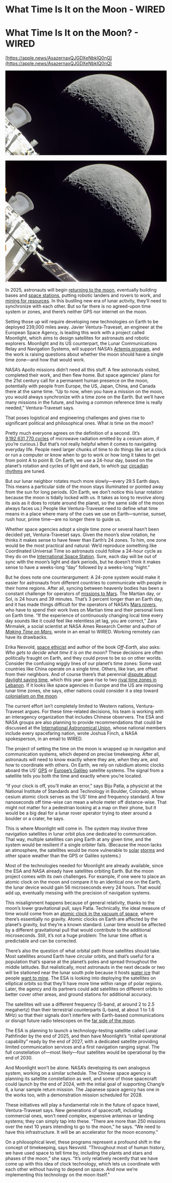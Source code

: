 # What Time Is It on the Moon - WIRED

# What Time Is It on the Moon? - WIRED

[https://apple.news/AsazernaxQJGDXeNbklQ0nQ](https://apple.news/AsazernaxQJGDXeNbklQ0nQ)

![European_Service_Module_flies_by_the_Moon.jpeg](What%20Time%20Is%20It%20on%20the%20Moon%20-%20WIRED.assets/European_Service_Module_flies_by_the_Moon.jpeg)

![European_Service_Module_flies_by_the_Moon 1.jpeg](What%20Time%20Is%20It%20on%20the%20Moon%20-%20WIRED.assets/European_Service_Module_flies_by_the_Moon%201.jpeg)

In 2025, astronauts will begin [returning to the moon](https://www.wired.com/story/why-nasa-wants-to-go-back-to-the-moon/), eventually building bases and [space stations](https://www.wired.com/story/the-capstone-launch-will-kick-off-nasas-artemis-moon-program/), putting robotic landers and rovers to work, and [mining for resources](https://www.wired.com/story/humans-are-revisiting-the-moon-and-the-rules-of-spacefaring/). In this bustling new era of lunar activity, they’ll need to synchronize with each other. But so far there is no agreed-upon time system or zones, and there’s neither GPS nor internet on the moon.

Setting those up will require developing new technologies on Earth to be deployed 239,000 miles away. Javier Ventura-Traveset, an engineer at the European Space Agency, is leading this work with a project called Moonlight, which aims to design satellites for astronauts and robotic explorers. Moonlight and its US counterpart, the Lunar Communications Relay and Navigation Systems, will support NASA’s [Artemis program](https://www.wired.com/tag/artemis/), and the work is raising questions about whether the moon should have a single time zone—and how that would work.

NASA’s Apollo missions didn’t need all this stuff. A few astronauts visited, completed their work, and then flew home. But space agencies’ plans for the 21st century call for a permanent human presence on the moon, potentially with people from Europe, the US, Japan, China, and Canada there at the same time. “Up to now, when you have a mission on the moon, you would always synchronize with a time zone on the Earth. But we’ll have many missions in the future, and having a common reference time is really needed,” Ventura-Traveset says.

That poses logistical and engineering challenges and gives rise to significant political and philosophical ones. What *is* time on the moon?

Pretty much everyone agrees on the definition of a second. (It’s [9,192,631,770 cycles](https://www.wired.com/story/the-quest-to-perfect-the-universal-language-of-science/) of microwave radiation emitted by a cesium atom, if you’re curious.) But that’s not really helpful when it comes to navigating everyday life. People need larger chunks of time to do things like set a clock or run a computer or know when to go to work or how long it takes to get from point A to point B. On Earth, we use a 24-hour day, based on the planet’s rotation and cycles of light and dark, to which [our](https://www.wired.com/story/got-jet-lag-consider-hacking-your-circadian-rhythm/) [circadian](https://www.wired.com/story/the-pandemic-changed-sleep-habits-maybe-thats-a-good-thing/) [rhythms](https://www.wired.com/story/why-does-asthma-get-worse-at-night/) are tuned.

But our lunar neighbor rotates much more slowly—every 29.5 Earth days. This means a particular side of the moon stays illuminated or pointed away from the sun for long periods. (On Earth, we don’t notice this lunar rotation because the moon is tidally locked with us. It takes as long to revolve along its axis as it does to rotate around the planet, so the same side of the moon always faces us.) People like Ventura-Traveset need to define what time means in a place where many of the cues we use on Earth—sunrise, sunset, rush hour, prime time—are no longer there to guide us.

Whether space agencies adopt a single time zone or several hasn’t been decided yet, Ventura-Traveset says. Given the moon’s slow rotation, he thinks it makes sense to have fewer than Earth’s 24 zones. To him, one zone would be the most practical and natural: We’d reproduce something like Coordinated Universal Time so astronauts could follow a 24-hour cycle as they do on the [International Space Station](https://www.wired.com/tag/international-space-station/). Sure, each day will be out of sync with the moon’s light and dark periods, but he doesn’t think it makes sense to have a weeks-long “day” followed by a weeks-long “night.”

But he does note one counterargument: A 24-zone system would make it easier for astronauts from different countries to communicate with people in their home regions. After all, syncing between heavenly bodies has been a constant challenge for operators of [missions to Mars](https://www.wired.com/story/lets-go-to-mars-lets-not-live-there/). The Martian day, or Sol, is 24 hours and 39 minutes. That’s 3 percent longer than an Earth day, and it has made things difficult for the operators of NASA’s [Mars rovers](https://www.wired.com/tag/mars-rover/), who have to spend their work lives on Martian time and their personal lives on Earth time. “If the experience of continuously changing local time every day sounds like it could feel like relentless jet lag, you are correct,” Zara Mirmalek, a social scientist at NASA Ames Research Center and author of [*Making Time on Mars*](https://mitpress.mit.edu/9780262043854/making-time-on-mars/), wrote in an email to WIRED. Working remotely can have its drawbacks.

Erika Nesvold, [space ethicist](https://www.wired.com/story/erika-nesvold-what-will-ethical-space-exploration-look-like/) and author of the book *Off-Earth*, also asks: *Who* *gets to decide what time it is on the moon?* These decisions are often politically fraught on Earth, and they could prove to be so on other worlds. Consider the confusing wiggly lines of our planet’s time zones: Some vast countries like China operate on a single time. Others, like Iran, are offset from their neighbors. And of course there’s that perennial [dispute about daylight saving time](https://www.wired.com/story/2023-daylight-saving-time/), which this year gave rise to two [rival time zones in Lebanon](https://www.bbc.com/news/world-middle-east-65079574). If it looks like space agencies in Europe and the US are imposing lunar time zones, she says, other nations could consider it a step toward [colonialism on the moon](https://www.centerforenvironmentalrights.org/news/imposing-lunar-time-zones-a-giant-leap-toward-colonizing-the-moon).

The current effort isn’t completely limited to Western nations, Ventura-Traveset argues. For these time-related decisions, his team is working with an interagency organization that includes Chinese observers. The ESA and NASA groups are also planning to provide recommendations that could be discussed at the [International Astronomical Union](https://www.wired.com/2016/10/dwarf-planets-arent-big-news-astronomy-great-job/), whose national members include every spacefaring nation, wrote Joshua Finch, a NASA spokesperson, in an email to WIRED.

The project of setting the time on the moon is wrapped up in navigation and communication systems, which depend on precise timekeeping. After all, astronauts will need to know exactly where they are, *when* they are, and how to coordinate with others. On Earth, we rely on rubidium atomic clocks aboard the US’ [GPS](https://www.wired.com/story/gps-iiis-long-journey-is-picking-up-speed/) or [Europe’s Galileo](https://www.wired.com/story/galileo-satellite-outage-gps/) satellite systems. The signal from a satellite tells you both the time and exactly where you’re located.

“If your clock is off, you’ll make an error,” says Biju Patla, a physicist at the National Institute of Standards and Technology in Boulder, Colorado, whose cesium atomic clock serves as the US’ time and frequency standard. A few nanoseconds off time-wise can mean a whole meter off distance-wise. That might not matter for a pedestrian looking at a map on their phone, but it would be a big deal for a lunar rover operator trying to steer around a boulder or a crater, he says.

This is where Moonlight will come in. The system may involve three navigation satellites in lunar orbit plus one dedicated to communication. That way, multiple satellites can ping Earth at any given time, and the system would be resilient if a single orbiter fails. (Because the moon lacks an atmosphere, the satellites would be more vulnerable to [solar](https://www.wired.com/story/tiny-explosive-jetlets-might-be-fueling-the-solar-wind/) [storms](https://www.wired.com/story/sun-storm-end-civilization/) and other space weather than the GPS or Galileo systems.)

Most of the technologies needed for Moonlight are already available, since the ESA and NASA already have satellites orbiting Earth. But the moon project comes with its own challenges. For example, if one were to place an atomic clock on the moon and compare it to an identical one on the Earth, the lunar device would gain 56 microseconds every 24 hours. That would add up, eventually messing with the precision of navigation systems.

This misalignment happens because of general relativity, thanks to the moon’s lower gravitational pull, says Patla. Technically, the ideal measure of time would come from an [atomic clock in the vacuum of space](https://www.wired.com/story/this-atomic-clock-will-transform-deep-space-exploration/), where there’s essentially no gravity. Atomic clocks on Earth are affected by the planet’s gravity, but they’re a known standard. Lunar time would be affected by a different gravitational pull that would contribute to the additional microseconds. Still, it’s not a huge problem: The lunar time offset is predictable and can be corrected.

There’s also the question of what orbital path those satellites should take. Most satellites around Earth have circular orbits, and that’s useful for a population that’s sparse at the planet’s poles and spread throughout the middle latitudes. But realistically, most astronauts in the next decade or two will be stationed near the lunar south pole because it hosts [water ice](https://www.wired.com/story/how-do-you-prove-theres-ice-on-the-moon-with-a-lunar-flashlight/) that people [want to mine](https://www.wired.com/story/rovers-are-so-yesterday-its-time-to-send-a-snakebot-to-space/). The ESA is looking into deploying the satellites on elliptical orbits so that they’ll have more time within range of polar regions. Later, the agency and its partners could add satellites on different orbits to better cover other areas, and ground stations for additional accuracy.

The satellites will use a different frequency (S-band, at around 2 to 2.5 megahertz) than their terrestrial counterparts (L-band, at about 1 to 1.6 MHz) so that their signals don’t interfere with Earth-based communications or disrupt future radio telescopes on the [far side of the moon](https://www.wired.com/story/nasa-might-put-a-huge-telescope-on-the-far-side-of-the-moon/).

The ESA is planning to launch a technology-testing satellite called Lunar Pathfinder by the end of 2025, and then have Moonlight’s “initial operational capability” ready by the end of 2027, with a dedicated satellite providing limited communication services and a first navigation ranging signal. The full constellation of—most likely—four satellites would be operational by the end of 2030.

And Moonlight won’t be alone. NASA’s developing its own analogous system, working on a similar schedule. The Chinese space agency is planning its satellite constellation as well, and some of those spacecraft could launch by the end of 2024, with the initial goal of supporting Chang’e 6, a lunar sample return mission. The Japanese space agency has one in the works too, with a demonstration mission scheduled for 2028.

These initiatives will play a fundamental role in the future of space travel, Ventura-Traveset says. New generations of spacecraft, including commercial ones, won’t need complex, expensive antennas or landing systems; they can simply tap into these. “There are more than 250 missions over the next 10 years intending to go to the moon,” he says. “We need to have this infrastructure. It will be an accelerator for the moon economy.”

On a philosophical level, these programs represent a profound shift in the concept of timekeeping, says Nesvold. “Throughout most of human history, we have used space to tell time by, including the plants and stars and phases of the moon,” she says. “It’s only relatively recently that we have come up with this idea of clock technology, which lets us coordinate with each other without having to depend on space. And now we’re implementing this technology on the moon itself.”

